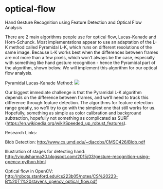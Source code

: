# optical-flow
Hand Gesture Recognition using Feature Detection and Optical Flow Analysis

There are 2 main algorithms people use for optical flow, Lucas-Kanade and Horn-Schunck. Most implementations appear to use an adaptation of the L-K method called Pyramidal L-K, which runs on different resolutions of the same image. Because L-K works best when the differences between frames are not more than a few pixels, which won't always be the case, especially with something like hand gesture recognition - hence the Pyramidal part of the algorithm, shown below. We will implement this algorithm for our optical flow analysis.

Pyramidal Lucas-Kanade Method:
<img src="http://cdn.iopscience.com/images/0957-0233/24/5/055602/Full/mst449341f3_online.jpg" />

Our biggest immediate challenge is that the Pyramidal L-K algorithm depends on the difference between frames, and we'll need to track this difference through feature detection. The algorithms for feature detection range greatly, so we'll try to go with the simplest one that still works for us. Hopefully, something as simple as color calibration and background subtraction, hopefully not something as complicated as SURF (https://en.wikipedia.org/wiki/Speeded_up_robust_features).

Research Links:

Blob Detection: http://www.cs.umd.edu/~djacobs/CMSC426/Blob.pdf

Illustration of stages for detecting hand: http://vipulsharma20.blogspot.com/2015/03/gesture-recognition-using-opencv-python.html

Optical flow in OpenCV:
http://robots.stanford.edu/cs223b05/notes/CS%20223-B%20T1%20stavens_opencv_optical_flow.pdf
